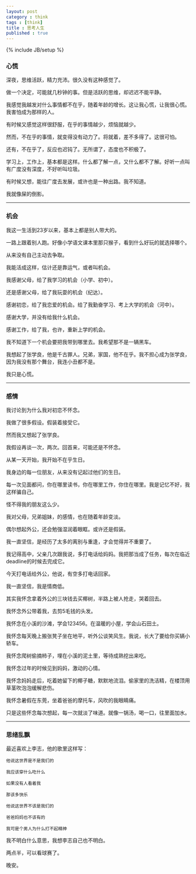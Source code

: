 ```yaml
---
layout: post
category : think
tags : [think]
title : 思考人生
published : true
---
```

{% include JB/setup %}



### 心慌

深夜，思维活跃，精力充沛。很久没有这种感觉了。

做一个决定，可能就几秒钟的事。但是活跃的思维，却迟迟不能平静。

我感觉我越发对什么事情都不在乎，随着年龄的增长。这让我心慌，让我很心慌。我害怕成为那样的人。

有时候又感觉这样很舒服，在乎的事情越少，烦恼就越少。

然而，不在乎的事情，就变得没有动力了。将就着，差不多得了。这很可怕。

还有，不在乎了，反应也迟钝了。无所谓了，态度也不积极了。

学习上，工作上，基本都是这样。什么都了解一点，又什么都不了解。好听一点叫有广度没有深度，不好听叫垃圾。

有时候又想，能往广度去发展，或许也是一种出路。我不知道。

我就像屎的倒影。

---

### 机会

我这一生活到23岁以来，基本上都是别人带大的。

一路上跟着别人跑。好像小学语文课本里那只猴子，看到什么好玩的就选择哪个。

从来没有自己主动去争取。

我能活成这样，估计还是靠运气，或者叫机会。

我感谢父母，给了我学习的机会（小学、初中）。

还是感谢父母，给了我玩耍的机会（纪达）。

感谢初恋，给了我恋爱的机会。给了我勤奋学习、考上大学的机会（河中）。

感谢大学，并没有给我什么机会。

感谢工作，给了我，也许，重新上学的机会。

我不知道下一个机会要把我带到哪里去。我希望那不是一辆黑车。

我想起了张学良，他是千古罪人。兄弟，家国，他不在乎。我不担心成为张学良，因为我没有那个舞台，我连小丑都不是。

我只是心慌。

---

### 感情

我讨论到为什么我对初恋不怀念。

我做了很多假设。假装着接受它。

然而我又想起了张学良。

我假设再谈一次，两次。回首来，可能还是不怀念。

从某一天开始，我开始不在乎生日。

我身边的每一位朋友，从来没有记起过他们的生日。

每一次见面都问，你在哪里读书，你在哪里工作，你住在哪里。我是记忆不好，我这样骗自己。

怪不得我的朋友这么少。

我对父母，兄弟姐妹，的感情，也在随着年龄变淡。

偶尔想起外公，还会勉强湿润着眼眶。或许还是假装。

我一直坚信，是经历了太多的离别与重逢，才会觉得并不重要了。

我记得高中，父亲几次跟我说，多打电话给妈妈。我把那当成了任务，每次在临近deadline的时候去完成它。

今天打电话给外公，他说，有空多打电话回家。

我一直坚信，我是情商低。

其实我怀念拿着外公的三块钱去买椰树，半路上被人抢走，哭着回去。

我怀念外公带着我，去剪5毛钱的头发。

我怀念在小溪的沙滩，学会123456。在温暖的小屋，学会山石田土。

我怀念每天晚上搬张凳子坐在地平，听外公谈笑风生。我说，长大了要给你买辆小轿车。

我怀念爬树偷摘柿子，埋在小溪的泥土里，等待成熟挖出来吃。

我怀念过年的时候见到妈妈，激动的心情。

我怀念妈妈走后，吃着她留下的椰子糖，默默地流泪。偷家里的洗洁精，在楼顶用草茎吹泡泡缓解悲伤。

我怀念暑假在东莞，坐着爸爸的摩托车，风吹的我眼睛痛。

只是这些怀念每次想起，每一次就淡了味道。就像一锅汤，喝一口，往里面加水。

---

### 思绪乱飘

最近喜欢上李志，他的歌里这样写：

```
他说这世界是不是我们的 

我应该穿什么吃什么 

如果没有人看着我 

那该多快乐 

他说这世界不该是我们的 

爸爸妈妈也不该有的 

我可是个男人为什么打不起精神 
```

我不明白什么意思，我想李志自己也不明白。

两点半，可以看球赛了。

晚安。








